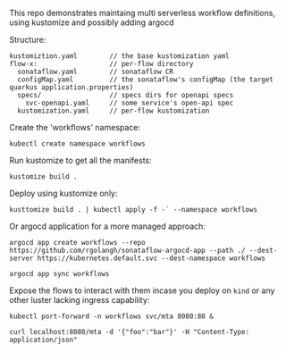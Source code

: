 This repo demonstrates maintaing multi serverless workflow definitions, using kustomize and possibly adding argocd

Structure:
```
kustomiztion.yaml        // the base kustomization yaml
flow-x:                  // per-flow directory
  sonataflow.yaml        // sonataflow CR
  configMap.yaml         // the sonataflow's configMap (the target quarkus application.properties)
  specs/                 // specs dirs for openapi specs
    svc-openapi.yaml     // some service's open-api spec
  kustomization.yaml     // per-flow kustomization
```

Create the 'workflows' namespace:
```
kubectl create namespace workflows
```

Run kustomize to get all the manifests:
```
kustomize build .
```

Deploy using kustomize only:
```
kusttomize build . | kubectl apply -f -` --namespace workflows
```

Or argocd application for a more managed approach:
```
argocd app create workflows --repo https://github.com/rgolangh/sonataflow-argocd-app --path ./ --dest-server https://kubernetes.default.svc --dest-namespace workflows 

argocd app sync workflows 
```

Expose the flows to interact with them incase you deploy on `kind` or any other luster lacking ingress capability:
```
kubectl port-forward -n workflows svc/mta 8080:80 &

curl localhost:8080/mta -d '{"foo":"bar"}' -H "Content-Type: application/json"
```

